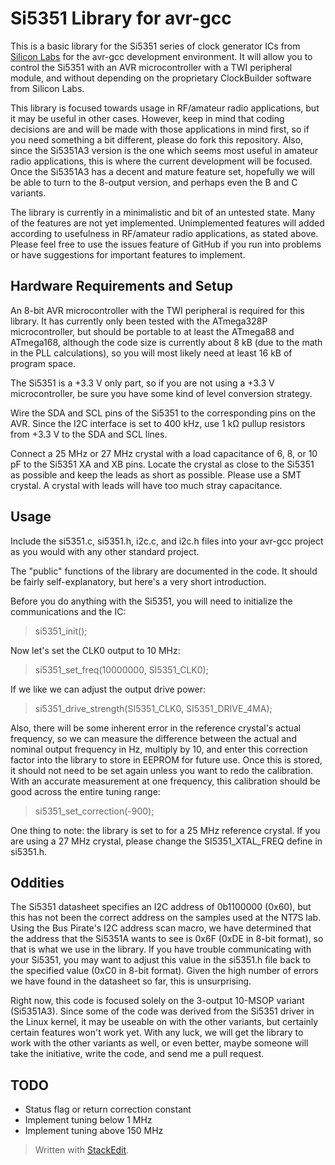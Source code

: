 Si5351 Library for avr-gcc
==========================
This is a basic library for the Si5351 series of clock generator ICs from [Silicon Labs][1] for the avr-gcc development environment. It will allow you to control the Si5351 with an AVR microcontroller with a TWI peripheral module, and without depending on the proprietary ClockBuilder software from Silicon Labs.

This library is focused towards usage in RF/amateur radio applications, but it may be useful in other cases. However, keep in mind that coding decisions are and will be made with those applications in mind first, so if you need something a bit different, please do fork this repository. Also, since the Si5351A3 version is the one which seems most useful in amateur radio applications, this is where the current development will be focused. Once the Si5351A3 has a decent and mature feature set, hopefully we will be able to turn to the 8-output version, and perhaps even the B and C variants.

The library is currently in a minimalistic and bit of an untested state. Many of the features are not yet implemented. Unimplemented features will added according to usefulness in RF/amateur radio applications, as stated above. Please feel free to use the issues feature of GitHub if you run into problems or have suggestions for important features to implement.

Hardware Requirements and Setup
-------------------------------
An 8-bit AVR microcontroller with the TWI peripheral is required for this library. It has currently only been tested with the ATmega328P microcontroller, but should be portable to at least the ATmega88 and ATmega168, although the code size is currently about 8 kB (due to the math in the PLL calculations), so you will most likely need at least 16 kB of program space.

The Si5351 is a +3.3 V only part, so if you are not using a +3.3 V microcontroller, be sure you have some kind of level conversion strategy.

Wire the SDA and SCL pins of the Si5351 to the corresponding pins on the AVR. Since the I2C interface is set to 400 kHz, use 1 k&Omega; pullup resistors from +3.3 V to the SDA and SCL lines.

Connect a 25 MHz or 27 MHz crystal with a load capacitance of 6, 8, or 10 pF to the Si5351 XA and XB pins. Locate the crystal as close to the Si5351 as possible and keep the leads as short as possible. Please use a SMT crystal. A crystal with leads will have too much stray capacitance.

Usage
-----
Include the si5351.c, si5351.h, i2c.c, and i2c.h files into your avr-gcc project as you would with any other standard project.

The "public" functions of the library are documented in the code. It should be fairly self-explanatory, but here's a very short introduction.

Before you do anything with the Si5351, you will need to initialize the communications and the IC:

> si5351_init();

Now let's set the CLK0 output to 10 MHz:

> si5351_set_freq(10000000, SI5351_CLK0);

If we like we can adjust the output drive power:

> si5351_drive_strength(SI5351_CLK0, SI5351_DRIVE_4MA);

Also, there will be some inherent error in the reference crystal's actual frequency, so we can measure the difference between the actual and nominal output frequency in Hz, multiply by 10, and enter this correction factor into the library to store in EEPROM for future use. Once this is stored, it should not need to be set again unless you want to redo the calibration. With an accurate measurement at one frequency, this calibration should be good across the entire tuning range:

> si5351_set_correction(-900);

One thing to note: the library is set to for a 25 MHz reference crystal. If you are using a 27 MHz crystal, please change the SI5351_XTAL_FREQ define in si5351.h.

Oddities
--------
The Si5351 datasheet specifies an I2C address of 0b1100000 (0x60), but this has not been the correct address on the samples used at the NT7S lab. Using the Bus Pirate's I2C address scan macro, we have determined that the address that the Si5351A wants to see is 0x6F (0xDE in 8-bit format), so that is what we use in the library. If you have trouble communicating with your Si5351, you may want to adjust this value in the si5351.h file back to the specified value (0xC0 in 8-bit format). Given the high number of errors we have found in the datasheet so far, this is unsurprising.

Right now, this code is focused solely on the 3-output 10-MSOP variant (Si5351A3). Since some of the code was derived from the Si5351 driver in the Linux kernel, it may be useable on with the other variants, but certainly certain features won't work yet. With any luck, we will get the library to work with the other variants as well, or even better, maybe someone will take the initiative, write the code, and send me a pull request.

TODO
----
 - Status flag or return correction constant
 - Implement tuning below 1 MHz
 - Implement tuning above 150 MHz

> Written with [StackEdit](https://stackedit.io/).

  [1]: http://www.silabs.com